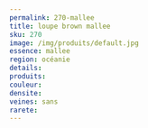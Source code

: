 ```yaml
---
permalink: 270-mallee
title: loupe brown mallee
sku: 270
image: /img/produits/default.jpg
essence: mallee
region: océanie
details: 
produits: 
couleur: 
densite: 
veines: sans
rarete: 
---
```

